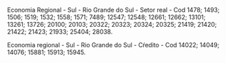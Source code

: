Economia Regional - Sul - Rio Grande do Sul - Setor real - Cod 1478; 1493; 1506; 1519; 1532; 1558; 1571; 7489; 12547; 12548; 12661; 12662; 13101; 13261; 13726; 20100; 20103; 20322; 20323; 20324; 20325; 21419; 21420; 21422; 21423; 21933; 25404; 28038.

Economia regional - Sul - Rio Grande do Sul  - Cŕedito - Cod 14022; 14049; 14076; 15881; 15913; 15945.